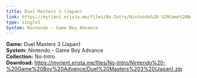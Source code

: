 ```yaml
---
title: Duel Masters 3 (Japan)
link: https://myrient.erista.me/files/No-Intro/Nintendo%20-%20Game%20Boy%20Advance/Duel%20Masters%203%20(Japan).zip
type: single1
System: Nintendo - Game Boy Advance
---
```

<b>Game:</b> Duel Masters 3 (Japan)<br>
<b>System:</b> Nintendo - Game Boy Advance<br>
<b>Collection:</b> No-Intro<br>
<b>Download:</b> https://myrient.erista.me/files/No-Intro/Nintendo%20-%20Game%20Boy%20Advance/Duel%20Masters%203%20(Japan).zip